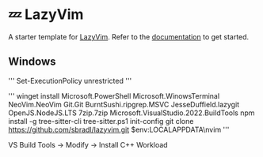 # 💤 LazyVim

A starter template for [LazyVim](https://github.com/LazyVim/LazyVim).
Refer to the [documentation](https://lazyvim.github.io/installation) to get started.

## Windows
'''
Set-ExecutionPolicy unrestricted
'''

'''
winget install Microsoft.PowerShell Microsoft.WinowsTerminal NeoVim.NeoVim Git.Git BurntSushi.ripgrep.MSVC JesseDuffield.lazygit OpenJS.NodeJS.LTS 7zip.7zip Microsoft.VisualStudio.2022.BuildTools
npm install -g tree-sitter-cli
tree-sitter.ps1 init-config
git clone https://github.com/sbradl/lazyvim.git $env:LOCALAPPDATA\nvim
'''

VS Build Tools -> Modify -> Install C++ Workload
